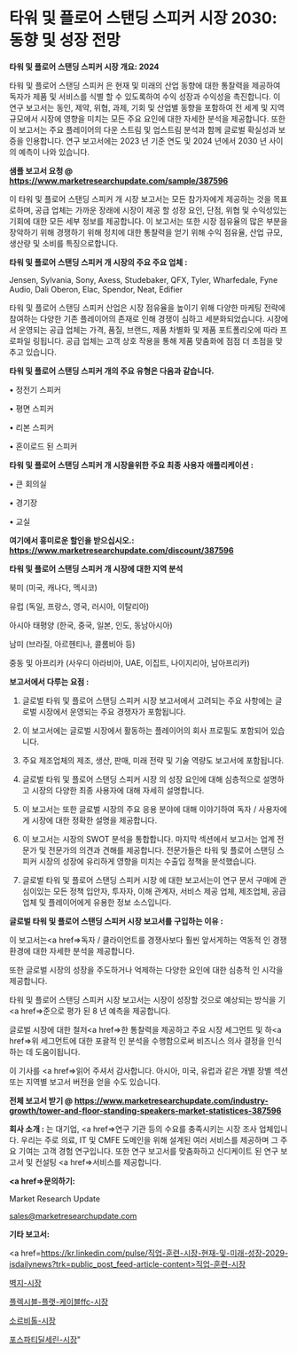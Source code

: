 # 타워 및 플로어 스탠딩 스피커 시장 2030: 동향 및 성장 전망

<strong>타워 및 플로어 스탠딩 스피커 시장 개요: 2024</strong>

타워 및 플로어 스탠딩 스피커 은 현재 및 미래의 산업 동향에 대한 통찰력을 제공하여 독자가 제품 및 서비스를 식별 할 수 있도록하여 수익 성장과 수익성을 촉진합니다. 이 연구 보고서는 동인, 제약, 위협, 과제, 기회 및 산업별 동향을 포함하여 전 세계 및 지역 규모에서 시장에 영향을 미치는 모든 주요 요인에 대한 자세한 분석을 제공합니다. 또한이 보고서는 주요 플레이어의 다운 스트림 및 업스트림 분석과 함께 글로벌 확실성과 보증을 인용합니다. 연구 보고서에는 2023 년 기준 연도 및 2024 년에서 2030 년 사이의 예측이 나와 있습니다.



<strong>샘플 보고서 요청 @ <a href=https://www.marketresearchupdate.com/sample/387596>https://www.marketresearchupdate.com/sample/387596</a></strong>

이 타워 및 플로어 스탠딩 스피커 개 시장 보고서는 모든 참가자에게 제공하는 것을 목표로하며, 공급 업체는 가까운 장래에 시장이 제공 할 성장 요인, 단점, 위협 및 수익성있는 기회에 대한 모든 세부 정보를 제공합니다. 이 보고서는 또한 시장 점유율의 많은 부분을 장악하기 위해 경쟁하기 위해 정치에 대한 통찰력을 얻기 위해 수익 점유율, 산업 규모, 생산량 및 소비를 특징으로합니다.



<strong>타워 및 플로어 스탠딩 스피커 개 시장의 주요 주요 업체 :</strong>

Jensen, Sylvania, Sony, Axess, Studebaker, QFX, Tyler, Wharfedale, Fyne Audio, Dali Oberon, Elac, Spendor, Neat, Edifier

타워 및 플로어 스탠딩 스피커 산업은 시장 점유율을 높이기 위해 다양한 마케팅 전략에 참여하는 다양한 기존 플레이어의 존재로 인해 경쟁이 심하고 세분화되었습니다. 시장에서 운영되는 공급 업체는 가격, 품질, 브랜드, 제품 차별화 및 제품 포트폴리오에 따라 프로파일 링됩니다. 공급 업체는 고객 상호 작용을 통해 제품 맞춤화에 점점 더 초점을 맞추고 있습니다.



<strong>타워 및 플로어 스탠딩 스피커 개의 주요 유형은 다음과 같습니다.</strong>

• 정전기 스피커

• 평면 스피커

• 리본 스피커

• 혼이로드 된 스피커



<strong>타워 및 플로어 스탠딩 스피커 개 시장을위한 주요 최종 사용자 애플리케이션 :</strong>

• 큰 회의실

• 경기장

• 교실



<strong>여기에서 흥미로운 할인을 받으십시오.: <a href=https://www.marketresearchupdate.com/discount/387596>https://www.marketresearchupdate.com/discount/387596</a></strong>



<strong>타워 및 플로어 스탠딩 스피커 개 시장에 대한 지역 분석</strong>

북미 (미국, 캐나다, 멕시코)

유럽 (독일, 프랑스, 영국, 러시아, 이탈리아)

아시아 태평양 (한국, 중국, 일본, 인도, 동남아시아)

남미 (브라질, 아르헨티나, 콜롬비아 등)

중동 및 아프리카 (사우디 아라비아, UAE, 이집트, 나이지리아, 남아프리카)



<strong>보고서에서 다루는 요점 :</strong>

1. 글로벌 타워 및 플로어 스탠딩 스피커 시장 보고서에서 고려되는 주요 사항에는 글로벌 시장에서 운영되는 주요 경쟁자가 포함됩니다.

2. 이 보고서에는 글로벌 시장에서 활동하는 플레이어의 회사 프로필도 포함되어 있습니다.

3. 주요 제조업체의 제조, 생산, 판매, 미래 전략 및 기술 역량도 보고서에 포함됩니다.

4. 글로벌 타워 및 플로어 스탠딩 스피커 시장 의 성장 요인에 대해 심층적으로 설명하고 시장의 다양한 최종 사용자에 대해 자세히 설명합니다.

5. 이 보고서는 또한 글로벌 시장의 주요 응용 분야에 대해 이야기하여 독자 / 사용자에게 시장에 대한 정확한 설명을 제공합니다.

6. 이 보고서는 시장의 SWOT 분석을 통합합니다. 마지막 섹션에서 보고서는 업계 전문가 및 전문가의 의견과 견해를 제공합니다. 전문가들은 타워 및 플로어 스탠딩 스피커 시장의 성장에 유리하게 영향을 미치는 수출입 정책을 분석했습니다.

7. 글로벌 타워 및 플로어 스탠딩 스피커 시장 에 대한 보고서는이 연구 문서 구매에 관심이있는 모든 정책 입안자, 투자자, 이해 관계자, 서비스 제공 업체, 제조업체, 공급 업체 및 플레이어에게 유용한 정보 소스입니다.



<strong>글로벌 타워 및 플로어 스탠딩 스피커 시장 보고서를 구입하는 이유 :</strong>

이 보고서는<a href=>독자 / 클</a>라이언트를 경쟁사보다 훨씬 앞서게하는 역동적 인 경쟁 환경에 대한 자세한 분석을 제공합니다.

또한 글로벌 시장의 성장을 주도하거나 억제하는 다양한 요인에 대한 심층적 인 시각을 제공합니다.

타워 및 플로어 스탠딩 스피커 시장 보고서는 시장이 성장할 것으로 예상되는 방식을 기<a href=>준으로</a> 평가 된 8 년 예측을 제공합니다.

글로벌 시장에 대한 철저<a href=>한 통찰력</a>을 제공하고 주요 시장 세그먼트 및 하<a href=>위 세그</a>먼트에 대한 포괄적 인 분석을 수행함으로써 비즈니스 의사 결정을 인식하는 데 도움이됩니다.

이 기사를 <a href=>읽어 주</a>셔서 감사합니다. 아시아, 미국, 유럽과 같은 개별 장별 섹션 또는 지역별 보고서 버전을 얻을 수도 있습니다.



<strong>전체 보고서 받기 @ <a href=https://www.marketresearchupdate.com/industry-growth/tower-and-floor-standing-speakers-market-statistices-387596>https://www.marketresearchupdate.com/industry-growth/tower-and-floor-standing-speakers-market-statistices-387596</a></strong>



<strong>회사 소개 :</strong>
는 대기업, <a href=>연구 기</a>관 등의 수요를 충족시키는 시장 조사 업체입니다. 우리는 주로 의료, IT 및 CMFE 도메인을 위해 설계된 여러 서비스를 제공하며 그 주요 기여는 고객 경험 연구입니다. 또한 연구 보고서를 맞춤화하고 신디케이트 된 연구 보고서 및 컨설팅 <a href=>서비</a>스를 제공합니다.



<strong><a href=>문의하기:</a></strong>

Market Research Update

sales@marketresearchupdate.com



<strong>기타 보고서:</strong>

<a href=https://kr.linkedin.com/pulse/직업-훈련-시장-현재-및-미래-성장-2029-isdailynews?trk=public_post_feed-article-content>직업-훈련-시장</a>

<a href=https://www.linkedin.com/pulse/벽지-시장-동향-및-성장-전망-consumer-connection-chronicles-24-/>벽지-시장</a>

<a href=https://www.linkedin.com/pulse/플렉시블-플랫-케이블ffc-시장-규모-및-성장-2023-trendsetters-talk-360-analysis-igxrf/>플렉시블-플랫-케이블ffc-시장</a>

<a href=https://www.linkedin.com/pulse/소르비톨-시장-현재-및-미래-성장-2029-consumer-connection-chronicles-24--l8uuf/>소르비톨-시장</a>

<a href=https://www.linkedin.com/pulse/포스파티딜세린-시장-경쟁-분석-및-성장-잠재력-2030-survey-savvy-insights-360-analysis-1hxfc/>포스파티딜세린-시장</a>"
